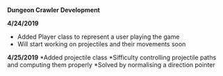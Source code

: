 **Dungeon Crawler Development**

**4/24/2019**
* Added Player class to represent a user playing the game
* Will start working on projectiles and their movements soon

**4/25/2019**
*Added projectile class
*Sifficulty controlling projectile paths and computing them properly
*Solved by normalising a direction pointer